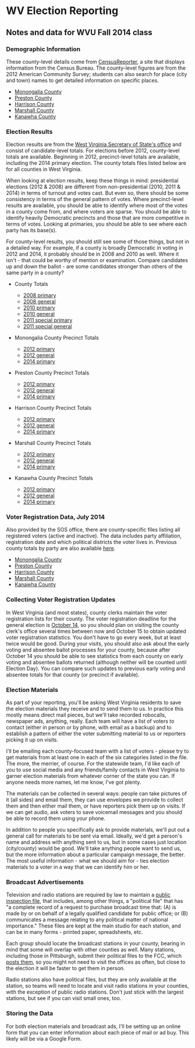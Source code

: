 WV Election Reporting
=====================

## Notes and data for WVU Fall 2014 class

### Demographic Information

These county-level details come from [CensusReporter](http://censusreporter.org/), a site that displays information from the Census Bureau. The county-level figures are from the 2012 American Community Survey; students can also search for place (city and town) names to get detailed information on specific places.

* [Monongalia County](http://censusreporter.org/profiles/05000US54061-monongalia-county-wv/)
* [Preston County](http://censusreporter.org/profiles/05000US54077-preston-county-wv/)
* [Harrison County](http://censusreporter.org/profiles/05000US54033-harrison-county-wv/)
* [Marshall County](http://censusreporter.org/profiles/05000US54051-marshall-county-wv/)
* [Kanawha County](http://censusreporter.org/profiles/05000US54039-kanawha-county-wv/)

### Election Results

Election results are from the [West Virginia Secretary of State's office](http://apps.sos.wv.gov/elections/results/Default.aspx?year=2014&eid=14) and consist of candidate-level totals. For elections before 2012, county-level totals are available. Beginning in 2012, precinct-level totals are available, including the 2014 primary election. The county totals files listed below are for all counties in West Virginia.

When looking at election results, keep these things in mind: presidential elections (2012 & 2008) are different from non-presidential (2010, 2011 & 2014) in terms of turnout and votes cast. But even so, there should be some consistency in terms of the general pattern of votes. Where precinct-level results are available, you should be able to identify where most of the votes in a county come from, and where voters are sparse. You should be able to identify heavily Democratic precincts and those that are more competitive in terms of votes. Looking at primaries, you should be able to see where each party has its base(s).

For county-level results, you should still see some of those things, but not in a detailed way. For example, if a county is broadly Democratic in voting in 2012 and 2014, it probably should be in 2008 and 2010 as well. Where it isn't - that could be worthy of mention or examination. Compare candidates up and down the ballot - are some candidates stronger than others of the same party in a county?

* County Totals
	* [2008 primary](https://www.strongspace.com/shared/gis30tnmto)
	* [2008 general](https://www.strongspace.com/shared/v68li4ca7p)
	* [2010 primary](https://www.strongspace.com/shared/cldmvwzgaz)
	* [2010 general](https://www.strongspace.com/shared/zy91t9m15j)
	* [2011 special primary](https://www.strongspace.com/shared/ofkconiekv)
	* [2011 special general](https://www.strongspace.com/shared/hmlyedos2a)

* Monongalia County Precinct Totals
	* [2012 primary](https://www.strongspace.com/shared/4pbpsrpj1i)
	* [2012 general](https://www.strongspace.com/shared/7tg52wd5ak)
	* [2014 primary](https://www.strongspace.com/shared/o4w7o8blry)

* Preston County Precinct Totals
	* [2012 primary](https://www.strongspace.com/shared/2l5sqa1z4v)
	* [2012 general](https://www.strongspace.com/shared/biyqycwv98)
	* [2014 primary](https://www.strongspace.com/shared/zavl8vjp33)

* Harrison County Precinct Totals
	* [2012 primary](https://www.strongspace.com/shared/c1vu1ut9eh)
	* [2012 general](https://www.strongspace.com/shared/f9kd048xqj)
	* [2014 primary](https://www.strongspace.com/shared/npte80wbw2)

* Marshall County Precinct Totals
	* [2012 primary](https://www.strongspace.com/shared/9wlo3s79eh)
	* [2012 general](https://www.strongspace.com/shared/r4u7z5m0nc)
	* [2014 primary](https://www.strongspace.com/shared/gfnkbf4mot)

* Kanawha County Precinct Totals
	* [2012 primary](https://www.strongspace.com/shared/imfilq2i7a)
	* [2012 general](https://www.strongspace.com/shared/reoelj8e0l)
	* [2014 primary](https://www.strongspace.com/shared/dhttqapbax)

### Voter Registration Data, July 2014

Also provided by the SOS office, there are county-specific files listing all registered voters (active and inactive). The data includes party affiliation, registration date and which political districts the voter lives in. Previous county totals by party are also available [here](http://www.sos.wv.gov/elections/history/Pages/Voter_Registration_History.aspx).

* [Monongalia County](https://www.strongspace.com/shared/tgwj67fw10)
* [Preston County](https://www.strongspace.com/shared/2c52hqp77g)
* [Harrison County](https://www.strongspace.com/shared/pep4auovc6)
* [Marshall County](https://www.strongspace.com/shared/i7b9lqd5y0)
* [Kanawha County](https://www.strongspace.com/shared/9dq6xvwol8)

### Collecting Voter Registration Updates

In West Virginia (and most states), county clerks maintain the voter registration lists for their county. The voter registration deadline for the general election is [October 14](http://www.sos.wv.gov/elections/voterinformation/VoterRegistration/Pages/Voter-Registration-deadlines.aspx), so you should plan on visiting the county clerk's office several times between now and October 15 to obtain updated voter registration statistics. You don't have to go every week, but at least twice would be good. During your visits, you should also ask about the early voting and absentee ballot processes for your county, because after October 14 you should be able to see statistics from each county on early voting and absentee ballots returned (although neither will be counted until Election Day). You can compare such updates to previous early voting and absentee totals for that county (or precinct if available).

### Election Materials

As part of your reporting, you'll be asking West Virginia residents to save the election materials they receive and to send them to us. In practice this mostly means direct mail pieces, but we'll take recorded robocalls, newspaper ads, anything, really. Each team will have a list of voters to contact (either in person or by phone, with email as a backup) and to establish a pattern of either the voter submitting material to us or reporters picking it up on visits.

I'll be emailing each county-focused team with a list of voters - please try to get materials from at least one in each of the six categories listed in the file. The more, the merrier, of course. For the statewide team, I'd like each of you to use social media and any friends/family contacts in West Virginia to garner election materials from whatever corner of the state you can. If anyone needs more names, let me know, I've got plenty.

The materials can be collected in several ways: people can take pictures of it (all sides) and email them, they can use envelopes we provide to collect them and then either mail them, or have reporters pick them up on visits. If we can get audio, ask voters to save voicemail messages and you should be able to record them using your phone.

In addition to people you specifically ask to provide materials, we'll put out a general call for materials to be sent via email. Ideally, we'd get a person's name and address with anything sent to us, but in some cases just location (city/county) would be good. We'll take anything people want to send us, but the more information about a particular campaign message, the better. The most useful information - what we should aim for - ties election materials to a voter in a way that we can identify him or her.

### Broadcast Advertisements

Television and radio stations are required by law to maintain a [public inspection file](http://www.fcc.gov/guides/public-and-broadcasting-july-2008#PUBLICINSPECTIONFILE), that includes, among other things, a "political file" that has "a complete record of a request to purchase broadcast time that: (A) is made by or on behalf of a legally qualified candidate for public office; or (B) communicates a message relating to any political matter of national importance." These files are kept at the main studio for each station, and can be in many forms - printed paper, spreadsheets, etc.

Each group should locate the broadcast stations in your county, bearing in mind that some will overlap with other counties as well. Many stations, including those in Pittsburgh, submit their political files to the FCC, which [posts them](https://stations.fcc.gov/station-profile/kdka-tv/political-files/), so you might not need to visit the offices as often, but close to the election it will be faster to get them in person.

Radio stations also have political files, but they are only available at the station, so teams will need to locate and visit radio stations in your counties, with the exception of public radio stations. Don't just stick with the largest stations, but see if you can visit small ones, too.

### Storing the Data

For both election materials and broadcast ads, I'll be setting up an online form that you can enter information about each piece of mail or ad buy.	This likely will be via a Google Form.